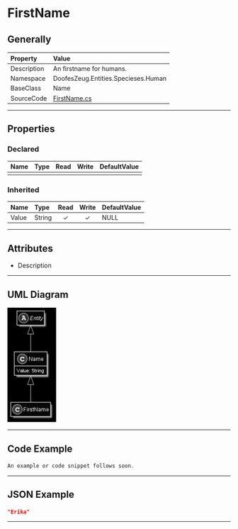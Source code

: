 ﻿# FirstName

## Generally

|Property|Value|
|:-|:-|
|Description|An firstname for humans.|
|Namespace|DoofesZeug.Entities.Specieses.Human|
|BaseClass|Name|
|SourceCode|[FirstName.cs](../../../../DoofesZeug.Library/Src/Entities/Specieses/Human/FirstName.cs)|

---

## Properties

### Declared

|Name|Type|Read|Write|DefaultValue|
|:---|:---|:--:|:---:|:-----------|
|    |    |    |     |            |

### Inherited

|Name|Type|Read|Write|DefaultValue|
|:---|:---|:--:|:---:|:-----------|
|Value|String|&#x2713;|&#x2713;|NULL|

---

## Attributes

- Description

---

## UML Diagram

![FirstName.png](./FirstName.png "FirstName")

---

## Code Example

```cs
An example or code snippet follows soon.
```

---

## JSON Example

```json
"Erika"
```

---

